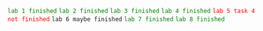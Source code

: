 <code style="color : green">lab 1 finished</code>
<code style="color : green">lab 2 finished</code>
<code style="color : green">lab 3 finished</code>
<code style="color : green">lab 4 finished</code>
<code style="color : red">lab 5 task 4 not finished</code>
<code style="color : yelow">lab 6 maybe finished</code>
<code style="color : green">lab 7 finished</code>
<code style="color : green">lab 8 finished</code>
